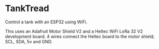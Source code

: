 # TankTread
Control a tank with an ESP32 using WiFi.

This uses an Adafruit Motor Shield V2 and a Heltec WiFi LoRa 32 V2 development board.  4 wires connect the Heltec board to the motor shield; SCL, SDA, 5v and GND.
